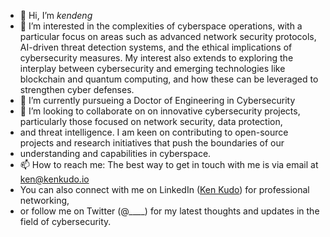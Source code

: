 - 👋 Hi, I’m _kendeng_
- 👀 I’m interested in the complexities of cyberspace operations, with a particular focus on areas such as advanced network security protocols, AI-driven threat detection systems, and the ethical implications of cybersecurity measures. My interest also extends to exploring the interplay between cybersecurity and emerging technologies like blockchain and quantum computing, and how these can be leveraged to strengthen cyber defenses.
- 🌱 I’m currently pursueing a Doctor of Engineering in Cybersecurity
- 💞️ I’m looking to collaborate on on innovative cybersecurity projects, particularly those focused on network security, data protection,
- and threat intelligence. I am keen on contributing to open-source projects and research initiatives that push the boundaries of our
- understanding and capabilities in cyberspace.
- 📫 How to reach me: The best way to get in touch with me is via email at ken@kenkudo.io
- You can also connect with me on LinkedIn ([Ken Kudo](https://www.linkedin.com/in/kenkudo/)) for professional networking,
- or follow me on Twitter (@____) for my latest thoughts and updates in the field of cybersecurity.

<!---
kkudo23/kkudo23 is a ✨ special ✨ repository because its `README.md` (this file) appears on your GitHub profile.
You can click the Preview link to take a look at your changes.
--->
